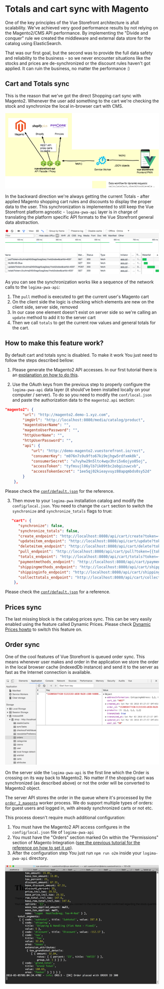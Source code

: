 # Totals and cart sync with Magento

One of the key principles of the Vue Storefront architecture is afull scalability. We've achieved very good performance results by not relying on the Magento2/CMS API performance. By implementing the "Divide and conquer" rule we created the middleware and external data store for the catalog using ElasticSearch.

That was our first goal, but the second was to provide the full data safety and reliability to the business - so we never encounter situations like the stocks and prices are de-synchronized or the discount rules haven't got applied. It can ruin the business, no matter the performance :)

## Cart and Totals sync

This is the reason that we've got the direct Shopping cart sync with Magento2. Whenever the user add something to the cart we're checking the stock and synchronize the local in-browser cart with CMS.

![This is the dynamic requests architecture](../images/Vue-storefront-architecture-proxy-requests.png)

In the backward direction we're always getting the current Totals - after applied Magento shopping cart rules and discounts to display the proper data to the user. This synchronization is implemented to still keep the Vue Storefront platform agnostic - `logima-pwa-api` layer is in charge of translating the platform specific API formats to the Vue Storefront general data abstraction.

![This is how the cart sync works](../images/cart-sync.png)

As you can see the synchronization works like a sequence of the network calls to the `logima-pwa-api`:

1. The `pull` method is executed to get the current user's Magento cart
2. On the client side the logic is checking which elements are new on the client side, server side, removed
3. In our case one element doesn't exist on server side so we're calling an `update` method to add it to the server cart
4. Then we call `totals` to get the current row values and general totals for the cart.

## How to make this feature work?

By default cart and totals sync is disabled. To make it work You just need to follow the steps described bellow:

1. Please generate the Magento2 API accesses. In our first tutorial there is an [explanation on how to do this](../installation/magento.md).

2. Use the OAuth keys from the previous step to properly configure the `logima-pwa-api` data layer (it should've been installed locally on your computer / server). To do so you need to modify the `conf/local.json` and paste the authorization data to the `magento2.api` section:

```json
"magento2": {
		"url": "http://magento2.demo-1.xyz.com",
		"imgUrl": "http://localhost:8080/media/catalog/product",
		"magentoUserName": "",
		"magentoUserPassword": "",
		"httpUserName": "",
		"httpUserPassword": "",
		"api": {
			"url": "http://demo-magento2.vuestorefront.io/rest",
			"consumerKey": "m076n7s9u9fto67ki9ejhgw5rdfxmk0k",
			"consumerSecret": "u7vyhw29n5ltc4wqv3hri5x6ojyo05oj",
			"accessToken": "tyfmsujl06ylb7ik09tbc2obgizuwcvb",
			"accessTokenSecret": "1ee5qj02kieayvuyz88apqmbds0sy52d"
		}
	},
```

Please check the [`conf/default.json`](https://github.com/LogimaeCommerce/logima-pwa-api/blob/master/config/default.json) for the reference.

3. Then move to your `logima-pwa` installation catalog and modify the `config/local.json`. You need to change the `cart` section to switch the `synchronize` and `synchronize_totals` flags to true:

```json
   "cart": {
      "synchronize": false,
      "synchronize_totals": false,
      "create_endpoint": "http://localhost:8080/api/cart/create?token={{token}}",
      "updateitem_endpoint": "http://localhost:8080/api/cart/update?token={{token}}&cartId={{cartId}}",
      "deleteitem_endpoint": "http://localhost:8080/api/cart/delete?token={{token}}&cartId={{cartId}}",
      "pull_endpoint": "http://localhost:8080/api/cart/pull?token={{token}}&cartId={{cartId}}",
      "totals_endpoint": "http://localhost:8080/api/cart/totals?token={{token}}&cartId={{cartId}}",
      "paymentmethods_endpoint": "http://localhost:8080/api/cart/payment-methods?token={{token}}&cartId={{cartId}}",
      "shippingmethods_endpoint": "http://localhost:8080/api/cart/shipping-methods?token={{token}}&cartId={{cartId}}",
      "shippinginfo_endpoint": "http://localhost:8080/api/cart/shipping-information?token={{token}}&cartId={{cartId}}",
      "collecttotals_endpoint": "http://localhost:8080/api/cart/collect-totals?token={{token}}&cartId={{cartId}}"
    },
```

Please check the [`conf/default.json`](https://github.com/LogimaeCommerce/logima-pwa/blob/1302ed84561a514beb8c35e45ae1d0aa4dc9f74a/config/default.json#L8) for a reference.

## Prices sync

The last missing block is the catalog prices sync. This can be very easily enabled using the feature called Dynamic Prices. Please check [Dynamic Prices howto](direct-prices-sync.md) to switch this feature on.

## Order sync

One of the cool features of Vue Storefront is queued order sync. This means whenever user makes and order in the application we store the order in the local browser cache (indexedDb instance) and send it to the server as fast as the Internet connection is available.

![Orders are stored locally before they're send to the server](../images/orders-collection.png)

On the server side the `logima-pwa-api` is the first line which the Order is crossing on its way back to Magento2. No matter if the shopping cart was synchronized (as described above) or not the order will be converted to Magento2 object.

The server API stores the order in the queue where it's processed by the [`order_2_magento`](https://github.com/LogimaeCommerce/logima-pwa-api/blob/master/src/worker/order_to_magento2.js) worker process. We do support multiple types of orders: for guest users and logged in, with already synchronized carts or not etc.

This process doesn't require much additional configuration:

1. You must have the Magento2 API access configures in the `config/local.json` file of `logima-pwa-api`
2. You must have the "Orders" section marked On within the "Permissions" section of Magento Integration ([see the previous tutorial for the reference on how to set it up](../installation/magento.md)).
3. After the configuration step You just run `npm run o2m` inside your `logima-pwa-api` directory.

![This is the output of o2m after successfull setup](../images/o2m-output.png)
